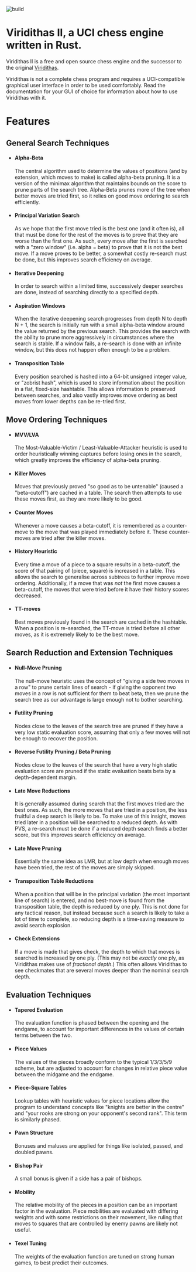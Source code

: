 ![build](https://github.com/cosmobobak/virtue/actions/workflows/rust.yml/badge.svg)

# Viridithas II, a UCI chess engine written in Rust.

Viridithas II is a free and open source chess engine and the successor to the original [Viridithas](https://github.com/cosmobobak/viridithas-chess).

Viridithas is not a complete chess program and requires a UCI-compatible graphical user interface in order to be used comfortably. Read the documentation for your GUI of choice for information about how to use Viridithas with it.

# Features

## General Search Techniques
- #### Alpha-Beta
  The central algorithm used to determine the values of positions (and by extension, which moves to make) is called alpha-beta pruning. It is a version of the minimax algorithm that maintains bounds on the score to prune parts of the search tree. Alpha-Beta prunes more of the tree when better moves are tried first, so it relies on good move ordering to search efficiently.
- #### Principal Variation Search
  As we hope that the first move tried is the best one (and it often is), all that must be done for the rest of the moves is to prove that they are worse than the first one. As such, every move after the first is searched with a "zero window" (i.e. alpha = beta) to prove that it is not the best move. If a move proves to be better, a somewhat costly re-search must be done, but this improves search efficiency on average.
- #### Iterative Deepening
  In order to search within a limited time, successively deeper searches are done, instead of searching directly to a specified depth.
- #### Aspiration Windows
  When the iterative deepening search progresses from depth N to depth N + 1, the search is initially run with a small alpha-beta window around the value returned by the previous search. This provides the search with the ability to prune more aggressively in circumstances where the search is stable. If a window fails, a re-search is done with an infinite window, but this does not happen often enough to be a problem.
- #### Transposition Table
  Every position searched is hashed into a 64-bit unsigned integer value, or "zobrist hash", which is used to store information about the position in a flat, fixed-size hashtable. This allows information to preserved between searches, and also vastly improves move ordering as best moves from lower depths can be re-tried first.

## Move Ordering Techniques
- #### MVV/LVA
  The Most-Valuable-Victim / Least-Valuable-Attacker heuristic is used to order heuristically winning captures before losing ones in the search, which greatly improves the efficiency of alpha-beta pruning.
- #### Killer Moves
  Moves that previously proved "so good as to be untenable" (caused a "beta-cutoff") are cached in a table. The search then attempts to use these moves first, as they are more likely to be good.
- #### Counter Moves
  Whenever a move causes a beta-cutoff, it is remembered as a counter-move to the move that was played immediately before it. These counter-moves are tried after the killer moves.
- #### History Heuristic
  Every time a move of a piece to a square results in a beta-cutoff, the score of that pairing of (piece, square) is increased in a table. This allows the search to generalise across subtrees to further improve move ordering. Additionally, if a move that was *not* the first move causes a beta-cutoff, the moves that were tried before it have their history scores decreased.
- #### TT-moves
  Best moves previously found in the search are cached in the hashtable. When a position is re-searched, the TT-move is tried before all other moves, as it is extremely likely to be the best move.

## Search Reduction and Extension Techniques
- #### Null-Move Pruning
  The null-move heuristic uses the concept of "giving a side two moves in a row" to prune certain lines of search - if giving the opponent two moves in a row is not sufficient for them to beat beta, then we prune the search tree as our advantage is large enough not to bother searching.
- #### Futility Pruning
  Nodes close to the leaves of the search tree are pruned if they have a very low static evaluation score, assuming that only a few moves will not be enough to recover the position.
- #### Reverse Futility Pruning / Beta Pruning
  Nodes close to the leaves of the search that have a very high static evaluation score are pruned if the static evaluation beats beta by a depth-dependent margin.
- #### Late Move Reductions
  It is generally assumed during search that the first moves tried are the best ones. As such, the more moves that are tried in a position, the less fruitful a deep search is likely to be. To make use of this insight, moves tried later in a position will be searched to a reduced depth. As with PVS, a re-search must be done if a reduced depth search finds a better score, but this improves search efficiency on average.
- #### Late Move Pruning
  Essentially the same idea as LMR, but at low depth when enough moves have been tried, the rest of the moves are simply skipped.
- #### Transposition Table Reductions
  When a position that will be in the principal variation (the most important line of search) is entered, and no best-move is found from the transposition table, the depth is reduced by one ply. This is not done for any tactical reason, but instead because such a search is likely to take a lot of time to complete, so reducing depth is a time-saving measure to avoid search explosion.
- #### Check Extensions
  If a move is made that gives check, the depth to which that moves is searched is increased by one ply. (This may not be *exactly* one ply, as Viridithas makes use of *fractional depth*.) This often allows Viridithas to see checkmates that are several moves deeper than the nominal search depth.

## Evaluation Techniques
- #### Tapered Evaluation
  The evaluation function is phased between the opening and the endgame, to account for important differences in the values of certain terms between the two.
- #### Piece Values
  The values of the pieces broadly conform to the typical 1/3/3/5/9 scheme, but are adjusted to account for changes in relative piece value between the midgame and the endgame.
- #### Piece-Square Tables
  Lookup tables with heuristic values for piece locations allow the program to understand concepts like "knights are better in the centre" and "your rooks are strong on your opponent's second rank". This term is similarly phased.
- #### Pawn Structure
  Bonuses and maluses are applied for things like isolated, passed, and doubled pawns.
- #### Bishop Pair
  A small bonus is given if a side has a pair of bishops.
- #### Mobility
  The relative mobility of the pieces in a position can be an important factor in the evaluation. Piece mobilities are evaluated with differing weights and with some restrictions on their movement, like ruling that moves to squares that are controlled by enemy pawns are likely not useful.
- #### Texel Tuning
  The weights of the evaluation function are tuned on strong human games, to best predict their outcomes.